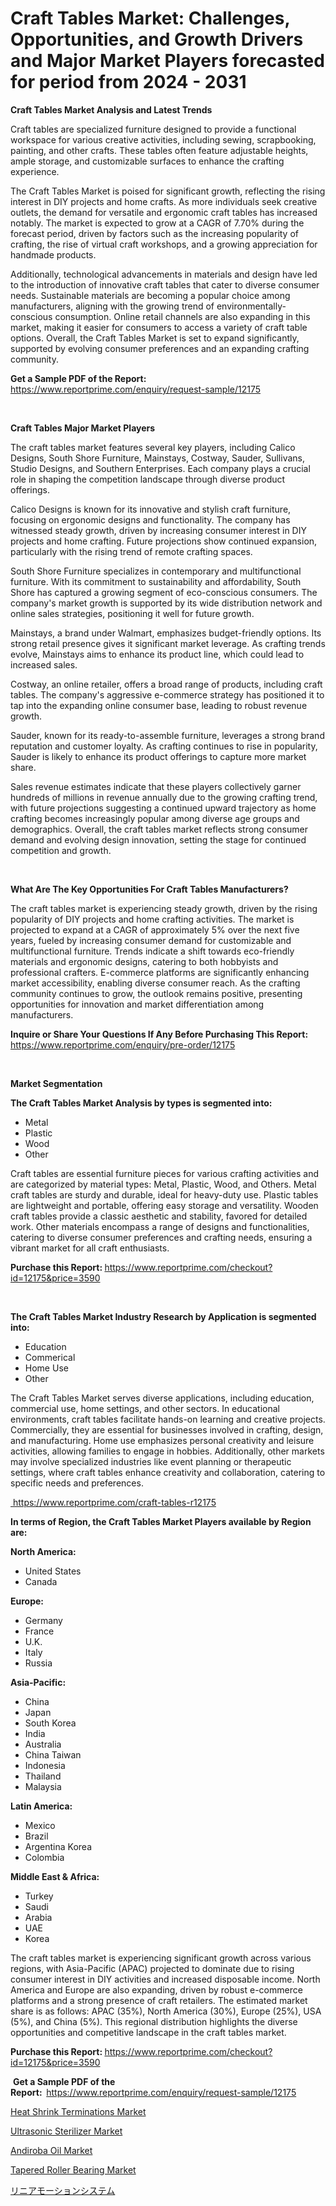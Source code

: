<p><h1>Craft Tables Market: Challenges, Opportunities, and Growth Drivers and Major Market Players forecasted for period from 2024 - 2031</h1></p><p><strong>Craft Tables Market Analysis and Latest Trends</strong></p>
<p><p>Craft tables are specialized furniture designed to provide a functional workspace for various creative activities, including sewing, scrapbooking, painting, and other crafts. These tables often feature adjustable heights, ample storage, and customizable surfaces to enhance the crafting experience. </p><p>The Craft Tables Market is poised for significant growth, reflecting the rising interest in DIY projects and home crafts. As more individuals seek creative outlets, the demand for versatile and ergonomic craft tables has increased notably. The market is expected to grow at a CAGR of 7.70% during the forecast period, driven by factors such as the increasing popularity of crafting, the rise of virtual craft workshops, and a growing appreciation for handmade products. </p><p>Additionally, technological advancements in materials and design have led to the introduction of innovative craft tables that cater to diverse consumer needs. Sustainable materials are becoming a popular choice among manufacturers, aligning with the growing trend of environmentally-conscious consumption. Online retail channels are also expanding in this market, making it easier for consumers to access a variety of craft table options. Overall, the Craft Tables Market is set to expand significantly, supported by evolving consumer preferences and an expanding crafting community.</p></p>
<p><strong>Get a Sample PDF of the Report:&nbsp;</strong> <a href="https://www.reportprime.com/enquiry/request-sample/12175">https://www.reportprime.com/enquiry/request-sample/12175</a></p>
<p>&nbsp;</p>
<p><strong>Craft Tables Major Market Players</strong></p>
<p><p>The craft tables market features several key players, including Calico Designs, South Shore Furniture, Mainstays, Costway, Sauder, Sullivans, Studio Designs, and Southern Enterprises. Each company plays a crucial role in shaping the competition landscape through diverse product offerings.</p><p>Calico Designs is known for its innovative and stylish craft furniture, focusing on ergonomic designs and functionality. The company has witnessed steady growth, driven by increasing consumer interest in DIY projects and home crafting. Future projections show continued expansion, particularly with the rising trend of remote crafting spaces.</p><p>South Shore Furniture specializes in contemporary and multifunctional furniture. With its commitment to sustainability and affordability, South Shore has captured a growing segment of eco-conscious consumers. The company's market growth is supported by its wide distribution network and online sales strategies, positioning it well for future growth.</p><p>Mainstays, a brand under Walmart, emphasizes budget-friendly options. Its strong retail presence gives it significant market leverage. As crafting trends evolve, Mainstays aims to enhance its product line, which could lead to increased sales.</p><p>Costway, an online retailer, offers a broad range of products, including craft tables. The company's aggressive e-commerce strategy has positioned it to tap into the expanding online consumer base, leading to robust revenue growth.</p><p>Sauder, known for its ready-to-assemble furniture, leverages a strong brand reputation and customer loyalty. As crafting continues to rise in popularity, Sauder is likely to enhance its product offerings to capture more market share.</p><p>Sales revenue estimates indicate that these players collectively garner hundreds of millions in revenue annually due to the growing crafting trend, with future projections suggesting a continued upward trajectory as home crafting becomes increasingly popular among diverse age groups and demographics. Overall, the craft tables market reflects strong consumer demand and evolving design innovation, setting the stage for continued competition and growth.</p></p>
<p>&nbsp;</p>
<p><strong>What Are The Key Opportunities For Craft Tables Manufacturers?</strong></p>
<p><p>The craft tables market is experiencing steady growth, driven by the rising popularity of DIY projects and home crafting activities. The market is projected to expand at a CAGR of approximately 5% over the next five years, fueled by increasing consumer demand for customizable and multifunctional furniture. Trends indicate a shift towards eco-friendly materials and ergonomic designs, catering to both hobbyists and professional crafters. E-commerce platforms are significantly enhancing market accessibility, enabling diverse consumer reach. As the crafting community continues to grow, the outlook remains positive, presenting opportunities for innovation and market differentiation among manufacturers.</p></p>
<p><strong>Inquire or Share Your Questions If Any Before Purchasing This Report:</strong> <a href="https://www.reportprime.com/enquiry/pre-order/12175">https://www.reportprime.com/enquiry/pre-order/12175</a></p>
<p>&nbsp;</p>
<p><strong>Market Segmentation</strong></p>
<p><strong>The Craft Tables Market Analysis by types is segmented into:</strong></p>
<p><ul><li>Metal</li><li>Plastic</li><li>Wood</li><li>Other</li></ul></p>
<p><p>Craft tables are essential furniture pieces for various crafting activities and are categorized by material types: Metal, Plastic, Wood, and Others. Metal craft tables are sturdy and durable, ideal for heavy-duty use. Plastic tables are lightweight and portable, offering easy storage and versatility. Wooden craft tables provide a classic aesthetic and stability, favored for detailed work. Other materials encompass a range of designs and functionalities, catering to diverse consumer preferences and crafting needs, ensuring a vibrant market for all craft enthusiasts.</p></p>
<p><strong>Purchase this Report:&nbsp;</strong><a href="https://www.reportprime.com/checkout?id=12175&price=3590">https://www.reportprime.com/checkout?id=12175&price=3590</a></p>
<p>&nbsp;</p>
<p><strong>The Craft Tables Market Industry Research by Application is segmented into:</strong></p>
<p><ul><li>Education</li><li>Commerical</li><li>Home Use</li><li>Other</li></ul></p>
<p><p>The Craft Tables Market serves diverse applications, including education, commercial use, home settings, and other sectors. In educational environments, craft tables facilitate hands-on learning and creative projects. Commercially, they are essential for businesses involved in crafting, design, and manufacturing. Home use emphasizes personal creativity and leisure activities, allowing families to engage in hobbies. Additionally, other markets may involve specialized industries like event planning or therapeutic settings, where craft tables enhance creativity and collaboration, catering to specific needs and preferences.</p></p>
<p><a href="https://www.reportprime.com/craft-tables-r12175">&nbsp;https://www.reportprime.com/craft-tables-r12175</a></p>
<p><strong>In terms of Region, the Craft Tables Market Players available by Region are:</strong></p>
<p>
    <p> <strong> North America: </strong>
        <ul>
            <li>United States</li>
            <li>Canada</li>
        </ul>
        </p> 
    <p> <strong> Europe: </strong>
        <ul>
            <li>Germany</li>
            <li>France</li>
            <li>U.K.</li>
            <li>Italy</li>
            <li>Russia</li>
        </ul>
        </p> 
    <p> <strong> Asia-Pacific: </strong>
        <ul>
            <li>China</li>
            <li>Japan</li>
            <li>South Korea</li>
            <li>India</li>
            <li>Australia</li>
            <li>China Taiwan</li>
            <li>Indonesia</li>
            <li>Thailand</li>
            <li>Malaysia</li>
        </ul>
        </p> 
    <p> <strong> Latin America: </strong>
        <ul>
            <li>Mexico</li>
            <li>Brazil</li>
            <li>Argentina Korea</li>
            <li>Colombia</li>
        </ul>
        </p> 
    <p> <strong> Middle East & Africa: </strong>
        <ul>
            <li>Turkey</li>
            <li>Saudi</li>
            <li>Arabia</li>
            <li>UAE</li>
            <li>Korea</li>
        </ul>
    </p>
    </p>
<p><p>The craft tables market is experiencing significant growth across various regions, with Asia-Pacific (APAC) projected to dominate due to rising consumer interest in DIY activities and increased disposable income. North America and Europe are also expanding, driven by robust e-commerce platforms and a strong presence of craft retailers. The estimated market share is as follows: APAC (35%), North America (30%), Europe (25%), USA (5%), and China (5%). This regional distribution highlights the diverse opportunities and competitive landscape in the craft tables market.</p></p>
<p><strong>Purchase this Report: </strong><a href="https://www.reportprime.com/checkout?id=12175&price=3590">https://www.reportprime.com/checkout?id=12175&price=3590</a></p>
<p>&nbsp;<strong>Get a Sample PDF of the Report:&nbsp;&nbsp;</strong><a href="https://www.reportprime.com/enquiry/request-sample/12175">https://www.reportprime.com/enquiry/request-sample/12175</a></p>
<p><strong></strong></p>
<p><p><a href="https://issuu.com/reportprime-2/docs/heat-shrink-terminations-market-siz_a6c22cc4c2ba53">Heat Shrink Terminations Market</a></p><p><a href="https://www.linkedin.com/pulse/ultrasonic-sterilizer-market-growth-segmentation-regional-ojgme?trackingId=0cagQtcbT6qCruBLCGBGSg%3D%3D">Ultrasonic Sterilizer Market</a></p><p><a href="https://github.com/bmorecock/Market-Research-Report-List-5/blob/main/andiroba-oil-market.md">Andiroba Oil Market</a></p><p><a href="https://medium.com/@sarahhopkins94/tapered-roller-bearing-market-size-is-growing-at-cagr-of-6-9-718a949146a6">Tapered Roller Bearing Market</a></p><p><a href="https://medium.com/@georgeannauce/%E3%83%AA%E3%83%8B%E3%82%A2%E3%83%A2%E3%83%BC%E3%82%B7%E3%83%A7%E3%83%B3%E3%82%B7%E3%82%B9%E3%83%86%E3%83%A0%E5%B8%82%E5%A0%B4%E8%AA%BF%E6%9F%BB%E5%A0%B1%E5%91%8A%E6%9B%B8-2031%E5%B9%B4%E3%81%BE%E3%81%A7%E3%81%AE%E3%83%AA%E3%83%8B%E3%82%A2%E3%83%A2%E3%83%BC%E3%82%B7%E3%83%A7%E3%83%B3%E3%82%B7%E3%82%B9%E3%83%86%E3%83%A0%E5%B8%82%E5%A0%B4%E3%81%AE%E5%B8%82%E5%A0%B4%E8%A6%8F%E6%A8%A1%E3%81%A8%E5%8F%8E%E7%9B%8A%E5%88%86%E6%9E%90%E3%82%9212-6-%E3%81%AEcagr%E3%81%A7%E6%8E%A2%E6%B1%82%E3%81%97%E3%81%9F126%E3%83%9A%E3%83%BC%E3%82%B8%E3%81%AE%E5%A0%B1%E5%91%8A%E6%9B%B8-7e217b35294f">リニアモーションシステム</a></p></p>